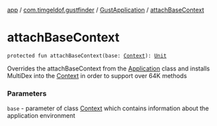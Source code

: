 [app](../../index.md) / [com.timgeldof.gustfinder](../index.md) / [GustApplication](index.md) / [attachBaseContext](./attach-base-context.md)

# attachBaseContext

`protected fun attachBaseContext(base: `[`Context`](https://developer.android.com/reference/android/content/Context.html)`): `[`Unit`](https://kotlinlang.org/api/latest/jvm/stdlib/kotlin/-unit/index.html)

Overrides the attachBaseContext from the [Application](https://developer.android.com/reference/android/app/Application.html) class and installs MultiDex into the [Context](https://developer.android.com/reference/android/content/Context.html) in order to support over 64K methods

### Parameters

`base` - parameter of class [Context](https://developer.android.com/reference/android/content/Context.html) which contains information about the application environment